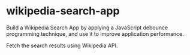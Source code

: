 # wikipedia-search-app

Build a Wikipedia Search App by applying a JavaScript debounce programming technique, and use it to improve application performance.

Fetch the search results using Wikipedia API.
